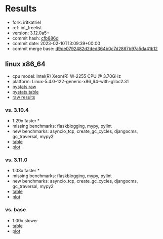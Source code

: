 # Results

- fork: iritkatriel
- ref: int_freelist
- version: 3.12.0a5+
- commit hash: [cfb886d](https://github.com/iritkatriel/cpython/commit/cfb886d)
- commit date: 2023-02-10T13:09:39+00:00
- commit merge base: [d9de0792482d2ded364b0c7d2867b97a5da41b12](https://github.com/iritkatriel/cpython/commit/d9de0792482d2ded364b0c7d2867b97a5da41b12)

## linux x86_64

- cpu model: Intel(R) Xeon(R) W-2255 CPU @ 3.70GHz
- platform: Linux-5.4.0-122-generic-x86_64-with-glibc2.31
- [pystats raw](bm-20230210-linux-x86_64-iritkatriel-int_freelist-3.12.0a5%2B-cfb886d-pystats.json)
- [pystats table](bm-20230210-linux-x86_64-iritkatriel-int_freelist-3.12.0a5%2B-cfb886d-pystats.md)
- [raw results](bm-20230210-linux-x86_64-iritkatriel-int_freelist-3.12.0a5%2B-cfb886d.json)

### vs. 3.10.4

- 1.29x faster \*
- missing benchmarks: flaskblogging, mypy, pylint
- new benchmarks: asyncio_tcp, create_gc_cycles, djangocms, gc_traversal, mypy2
- [table](bm-20230210-linux-x86_64-iritkatriel-int_freelist-3.12.0a5%2B-cfb886d-vs-3.10.4.md)
- [plot](bm-20230210-linux-x86_64-iritkatriel-int_freelist-3.12.0a5%2B-cfb886d-vs-3.10.4.png)

### vs. 3.11.0

- 1.03x faster \*
- missing benchmarks: flaskblogging, mypy, pylint
- new benchmarks: asyncio_tcp, create_gc_cycles, djangocms, gc_traversal, mypy2
- [table](bm-20230210-linux-x86_64-iritkatriel-int_freelist-3.12.0a5%2B-cfb886d-vs-3.11.0.md)
- [plot](bm-20230210-linux-x86_64-iritkatriel-int_freelist-3.12.0a5%2B-cfb886d-vs-3.11.0.png)

### vs. base

- 1.00x slower
- [table](bm-20230210-linux-x86_64-iritkatriel-int_freelist-3.12.0a5%2B-cfb886d-vs-base.md)
- [plot](bm-20230210-linux-x86_64-iritkatriel-int_freelist-3.12.0a5%2B-cfb886d-vs-base.png)

